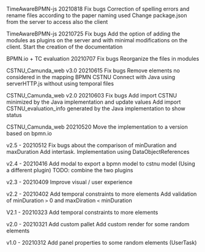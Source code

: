 TimeAwareBPMN-js 20210818
Fix bugs
Correction of spelling errors and rename files according to the paper naming used
Change package.json from the server to access also the client

TimeAwareBPMN-js 20210725
Fix bugs
Add the option of adding the modules as plugins on the server and with minimal modifications on the client.
Start the creation of the documentation

BPMN.io + TC evaluation 20210707
Fix bugs
Reorganize the files in modules


CSTNU_Camunda_web v3.0 20210615
Fix bugs
Remove elements no considered in the mapping BPMN CSTNU
Connect with Java using serverHTTP.js without using temporal files

CSTNU_Camunda_web v2.0 20210603
Fix bugs
Add import CSTNU minimized by the Java implementation and update values
Add import CSTNU_evaluation_info generated by the Java implementation to show status

CSTNU_Camunda_web 20210520
Move the implementation to a version based on bpmn.io 


v2.5 - 20210512
Fix bugs about the comparison of minDuration and maxDuration
Add intertask. Implementation using DataObjectReferences

v2.4 - 20210416
Add modal to export a bpmn model to cstnu model (Using a different plugin)
TODO: combine the two plugins

v2.3 - 20210409
Improve visual / user experience

v2.2 - 20210402
Add temporal constraints to more elements 
Add validation of minDuration `>` 0 and maxDiration `<` minDuration

V2.1 - 20210323
Add temporal constraints to more elements 

v2.0 - 20210321
Add custom pallet
Add custom render for some random elements 

v1.0  -  20210312
Add panel properties to some random elements (UserTask)



